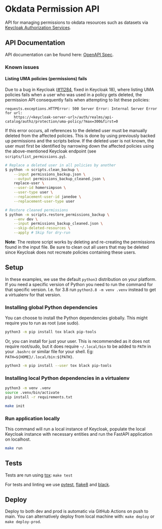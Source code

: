 Okdata Permission API
=====================

API for managing permissions to okdata resources such as datasets via [Keycloak Authorization Services](https://www.keycloak.org/docs/latest/authorization_services/#_service_overview).

## API Documentation

API documentation can be found here: [OpenAPI Spec](https://api.data.oslo.systems/okdata-permission-api/openapi.json).

### Known issues

#### Listing UMA policies (permissions) fails

Due to a bug in Keycloak ([#11284](https://github.com/keycloak/keycloak/issues/11284), fixed in Keycloak 18), where listing UMA policies fails when a user who was used in a policy gets deleted, the permission API consequently fails when attempting to list these policies:

```
requests.exceptions.HTTPError: 500 Server Error: Internal Server Error for url:
    https://<keycloak-server-url>/auth/realms/api-catalog/authz/protection/uma-policy/?max=300&first=0
```

If this error occurs, all references to the deleted user must be manually deleted from the affected policies. This is done by using previously backed up permissions and the scripts below. If the deleted user is not known, the user must first be identified by narrowing down the affected policies using the above-mentioned Keycloak endpoint (see `scripts/list_permissions.py`).

```sh
# Replace a deleted user in all policies by another
$ python -m scripts.clean_backup \
    --input permissions_backup.json \
    --output permissions_backup_cleaned.json \
    replace-user \
    --user-id homersimpson \
    --user-type user \
    --replacement-user-id janedoe \
    --replacement-user-type user

# Restore cleaned permissions
$ python -m scripts.restore_permissions_backup \
    --env dev \
    --input permissions_backup_cleaned.json \
    --skip-deleted-resources \
    --apply # Skip for dry-run
```

**Note**: The restore script works by deleting and re-creating the permissions found in the input file. Be sure to clean out all users that may be deleted since Keycloak does not recreate policies containing these users.

## Setup

In these examples, we use the default `python3` distribution on your platform.
If you need a specific version of Python you need to run the command for that
specific version. I.e. for 3.8 run `python3.8 -m venv .venv` instead to get a
virtualenv for that version.

### Installing global Python dependencies

You can choose to install the Python dependencies globally. This might require
you to run as root (use sudo).

```bash
python3 -m pip install tox black pip-tools
```

Or, you can install for just your user. This is recommended as it does not
require root/sudo, but it does require `~/.local/bin` to be added to `PATH` in
your `.bashrc` or similar file for your shell. Eg:
`PATH=${HOME}/.local/bin:${PATH}`.

```bash
python3 -m pip install --user tox black pip-tools
```


### Installing local Python dependencies in a virtualenv

```bash
python3 -m venv .venv
source .venv/bin/activate
pip install -r requirements.txt
```

```bash
make init
```


### Run application locally

This command will run a local instance of Keycloak, populate the local Keycloak
instance with necessary entities and run the FastAPI application on localhost.

```bash
make run
```


## Tests

Tests are run using [tox](https://pypi.org/project/tox/): `make test`

For tests and linting we use [pytest](https://pypi.org/project/pytest/),
[flake8](https://pypi.org/project/flake8/) and
[black](https://pypi.org/project/black/).


## Deploy

Deploy to both dev and prod is automatic via GitHub Actions on push to main. You
can alternatively deploy from local machine with: `make deploy` or `make
deploy-prod`.
